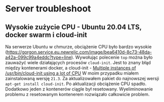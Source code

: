 # Server troubleshoot

## Wysokie zużycie CPU - Ubuntu 20.04 LTS, docker swarm i cloud-init

Na serwerze Ubuntu w chmurze, obciążenie CPU było bardzo wysokie (https://gorgon.service.eu.newrelic.com/image/bea6410d-8c73-48da-a42a-099c99a4eddc?type=line).
Wywołując polecenie `top` można było zauważyć wiele działających procesów `cloud-init`.
Jest to znany błąd między kontenerami docker, a cloud-init - [Multiple instances of /usr/bin/cloud-init using a lot of CPU](https://askubuntu.com/questions/1376496/multiple-instances-of-usr-bin-cloud-init-using-a-lot-of-cpu)
W moim przypadku miałem zainstalowaną wersję `21.3`. Za aktualizowałem pakiet do najnowszej wersji `apt-get install cloud-init`.
Po aktualizacji obciążenie CPU spadło. Dodatkowo jeden z kontenerów ciągle był resetowany.
Wyeliminowanie problemu z resetowanym kontenerem rozwiązało całkowicie problem.
